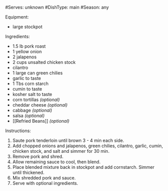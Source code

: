 #Serves: unknown
#DishType: main
#Season: any

Equipment:
- large stockpot

Ingredients:
- 1.5 lb pork roast
- 1 yellow onion
- 2 jalapenos
- 2 cups unsalted chicken stock
- cilantro
- 1 large can green chilies
- garlic to taste
- 1 Tbs corn starch
- cumin to taste
- kosher salt to taste
- corn tortillas _(optional)_
- cheddar cheese _(optional)_
- cabbage _(optional)_
- salsa _(optional)_
- [[Refried Beans]] _(optional)_

Instructions:
1. Saute pork tenderloin until brown 3 - 4 min each side.
2. Add chopped onions and jalapenos, green chilies, cilantro, garlic, cumin, chicken stock, and salt and simmer for 30 min.
3. Remove pork and shred.
4. Allow remaining sauce to cool, then blend.
5. Place blended mixture back in stockpot and add cornstarch. Simmer until thickened.
6. Mix shredded pork and sauce.
7. Serve with optional ingredients.